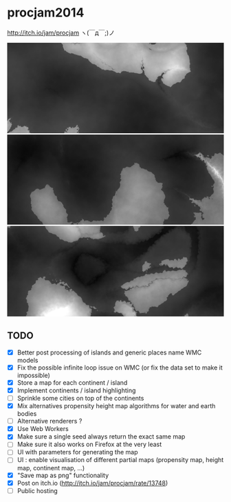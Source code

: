 # procjam2014

http://itch.io/jam/procjam ヽ(￣д￣;)ノ

![Generated map example](https://raw.githubusercontent.com/kchapelier/procjam2014/master/img/github/image1.png)
![Generated map example](https://raw.githubusercontent.com/kchapelier/procjam2014/master/img/github/image2.png)
![Generated map example](https://raw.githubusercontent.com/kchapelier/procjam2014/master/img/github/image3.png)

## TODO

- [X] Better post processing of islands and generic places name WMC models
- [X] Fix the possible infinite loop issue on WMC (or fix the data set to make it impossible)
- [X] Store a map for each continent / island
- [X] Implement continents / island highlighting
- [ ] Sprinkle some cities on top of the continents
- [X] Mix alternatives propensity height map algorithms for water and earth bodies
- [ ] Alternative renderers ?
- [X] Use Web Workers
- [X] Make sure a single seed always return the exact same map
- [ ] Make sure it also works on Firefox at the very least
- [ ] UI with parameters for generating the map
- [ ] UI : enable visualisation of different partial maps (propensity map, height map, continent map, ...)
- [X] "Save map as png" functionality
- [X] Post on itch.io (http://itch.io/jam/procjam/rate/13748)
- [ ] Public hosting
